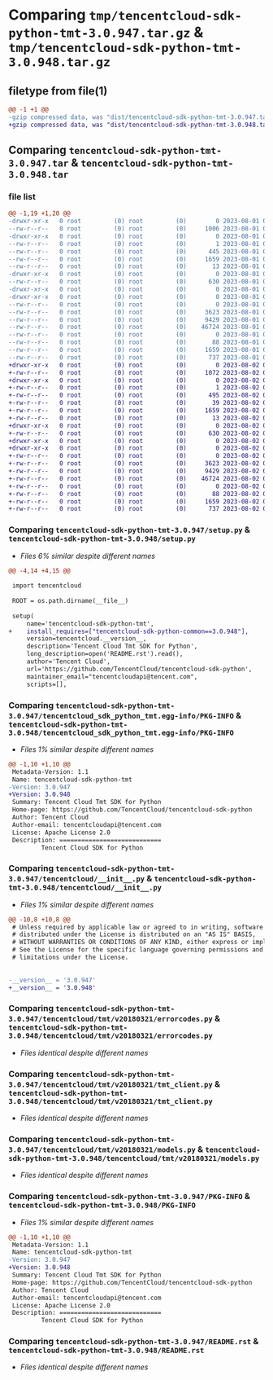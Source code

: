 # Comparing `tmp/tencentcloud-sdk-python-tmt-3.0.947.tar.gz` & `tmp/tencentcloud-sdk-python-tmt-3.0.948.tar.gz`

## filetype from file(1)

```diff
@@ -1 +1 @@
-gzip compressed data, was "dist/tencentcloud-sdk-python-tmt-3.0.947.tar", last modified: Tue Aug  1 00:58:49 2023, max compression
+gzip compressed data, was "dist/tencentcloud-sdk-python-tmt-3.0.948.tar", last modified: Wed Aug  2 00:40:12 2023, max compression
```

## Comparing `tencentcloud-sdk-python-tmt-3.0.947.tar` & `tencentcloud-sdk-python-tmt-3.0.948.tar`

### file list

```diff
@@ -1,19 +1,20 @@
-drwxr-xr-x   0 root         (0) root         (0)        0 2023-08-01 00:58:49.000000 tencentcloud-sdk-python-tmt-3.0.947/
--rw-r--r--   0 root         (0) root         (0)     1006 2023-08-01 00:58:49.000000 tencentcloud-sdk-python-tmt-3.0.947/setup.py
-drwxr-xr-x   0 root         (0) root         (0)        0 2023-08-01 00:58:49.000000 tencentcloud-sdk-python-tmt-3.0.947/tencentcloud_sdk_python_tmt.egg-info/
--rw-r--r--   0 root         (0) root         (0)        1 2023-08-01 00:58:49.000000 tencentcloud-sdk-python-tmt-3.0.947/tencentcloud_sdk_python_tmt.egg-info/dependency_links.txt
--rw-r--r--   0 root         (0) root         (0)      445 2023-08-01 00:58:49.000000 tencentcloud-sdk-python-tmt-3.0.947/tencentcloud_sdk_python_tmt.egg-info/SOURCES.txt
--rw-r--r--   0 root         (0) root         (0)     1659 2023-08-01 00:58:49.000000 tencentcloud-sdk-python-tmt-3.0.947/tencentcloud_sdk_python_tmt.egg-info/PKG-INFO
--rw-r--r--   0 root         (0) root         (0)       13 2023-08-01 00:58:49.000000 tencentcloud-sdk-python-tmt-3.0.947/tencentcloud_sdk_python_tmt.egg-info/top_level.txt
-drwxr-xr-x   0 root         (0) root         (0)        0 2023-08-01 00:58:49.000000 tencentcloud-sdk-python-tmt-3.0.947/tencentcloud/
--rw-r--r--   0 root         (0) root         (0)      630 2023-08-01 00:58:49.000000 tencentcloud-sdk-python-tmt-3.0.947/tencentcloud/__init__.py
-drwxr-xr-x   0 root         (0) root         (0)        0 2023-08-01 00:58:49.000000 tencentcloud-sdk-python-tmt-3.0.947/tencentcloud/tmt/
-drwxr-xr-x   0 root         (0) root         (0)        0 2023-08-01 00:58:49.000000 tencentcloud-sdk-python-tmt-3.0.947/tencentcloud/tmt/v20180321/
--rw-r--r--   0 root         (0) root         (0)        0 2023-08-01 00:58:49.000000 tencentcloud-sdk-python-tmt-3.0.947/tencentcloud/tmt/v20180321/__init__.py
--rw-r--r--   0 root         (0) root         (0)     3623 2023-08-01 00:58:49.000000 tencentcloud-sdk-python-tmt-3.0.947/tencentcloud/tmt/v20180321/errorcodes.py
--rw-r--r--   0 root         (0) root         (0)     9429 2023-08-01 00:58:49.000000 tencentcloud-sdk-python-tmt-3.0.947/tencentcloud/tmt/v20180321/tmt_client.py
--rw-r--r--   0 root         (0) root         (0)    46724 2023-08-01 00:58:49.000000 tencentcloud-sdk-python-tmt-3.0.947/tencentcloud/tmt/v20180321/models.py
--rw-r--r--   0 root         (0) root         (0)        0 2023-08-01 00:58:49.000000 tencentcloud-sdk-python-tmt-3.0.947/tencentcloud/tmt/__init__.py
--rw-r--r--   0 root         (0) root         (0)       88 2023-08-01 00:58:49.000000 tencentcloud-sdk-python-tmt-3.0.947/setup.cfg
--rw-r--r--   0 root         (0) root         (0)     1659 2023-08-01 00:58:49.000000 tencentcloud-sdk-python-tmt-3.0.947/PKG-INFO
--rw-r--r--   0 root         (0) root         (0)      737 2023-08-01 00:58:49.000000 tencentcloud-sdk-python-tmt-3.0.947/README.rst
+drwxr-xr-x   0 root         (0) root         (0)        0 2023-08-02 00:40:12.000000 tencentcloud-sdk-python-tmt-3.0.948/
+-rw-r--r--   0 root         (0) root         (0)     1072 2023-08-02 00:40:12.000000 tencentcloud-sdk-python-tmt-3.0.948/setup.py
+drwxr-xr-x   0 root         (0) root         (0)        0 2023-08-02 00:40:12.000000 tencentcloud-sdk-python-tmt-3.0.948/tencentcloud_sdk_python_tmt.egg-info/
+-rw-r--r--   0 root         (0) root         (0)        1 2023-08-02 00:40:12.000000 tencentcloud-sdk-python-tmt-3.0.948/tencentcloud_sdk_python_tmt.egg-info/dependency_links.txt
+-rw-r--r--   0 root         (0) root         (0)      495 2023-08-02 00:40:12.000000 tencentcloud-sdk-python-tmt-3.0.948/tencentcloud_sdk_python_tmt.egg-info/SOURCES.txt
+-rw-r--r--   0 root         (0) root         (0)       39 2023-08-02 00:40:12.000000 tencentcloud-sdk-python-tmt-3.0.948/tencentcloud_sdk_python_tmt.egg-info/requires.txt
+-rw-r--r--   0 root         (0) root         (0)     1659 2023-08-02 00:40:12.000000 tencentcloud-sdk-python-tmt-3.0.948/tencentcloud_sdk_python_tmt.egg-info/PKG-INFO
+-rw-r--r--   0 root         (0) root         (0)       13 2023-08-02 00:40:12.000000 tencentcloud-sdk-python-tmt-3.0.948/tencentcloud_sdk_python_tmt.egg-info/top_level.txt
+drwxr-xr-x   0 root         (0) root         (0)        0 2023-08-02 00:40:12.000000 tencentcloud-sdk-python-tmt-3.0.948/tencentcloud/
+-rw-r--r--   0 root         (0) root         (0)      630 2023-08-02 00:40:12.000000 tencentcloud-sdk-python-tmt-3.0.948/tencentcloud/__init__.py
+drwxr-xr-x   0 root         (0) root         (0)        0 2023-08-02 00:40:12.000000 tencentcloud-sdk-python-tmt-3.0.948/tencentcloud/tmt/
+drwxr-xr-x   0 root         (0) root         (0)        0 2023-08-02 00:40:12.000000 tencentcloud-sdk-python-tmt-3.0.948/tencentcloud/tmt/v20180321/
+-rw-r--r--   0 root         (0) root         (0)        0 2023-08-02 00:40:12.000000 tencentcloud-sdk-python-tmt-3.0.948/tencentcloud/tmt/v20180321/__init__.py
+-rw-r--r--   0 root         (0) root         (0)     3623 2023-08-02 00:40:12.000000 tencentcloud-sdk-python-tmt-3.0.948/tencentcloud/tmt/v20180321/errorcodes.py
+-rw-r--r--   0 root         (0) root         (0)     9429 2023-08-02 00:40:12.000000 tencentcloud-sdk-python-tmt-3.0.948/tencentcloud/tmt/v20180321/tmt_client.py
+-rw-r--r--   0 root         (0) root         (0)    46724 2023-08-02 00:40:12.000000 tencentcloud-sdk-python-tmt-3.0.948/tencentcloud/tmt/v20180321/models.py
+-rw-r--r--   0 root         (0) root         (0)        0 2023-08-02 00:40:12.000000 tencentcloud-sdk-python-tmt-3.0.948/tencentcloud/tmt/__init__.py
+-rw-r--r--   0 root         (0) root         (0)       88 2023-08-02 00:40:12.000000 tencentcloud-sdk-python-tmt-3.0.948/setup.cfg
+-rw-r--r--   0 root         (0) root         (0)     1659 2023-08-02 00:40:12.000000 tencentcloud-sdk-python-tmt-3.0.948/PKG-INFO
+-rw-r--r--   0 root         (0) root         (0)      737 2023-08-02 00:40:12.000000 tencentcloud-sdk-python-tmt-3.0.948/README.rst
```

### Comparing `tencentcloud-sdk-python-tmt-3.0.947/setup.py` & `tencentcloud-sdk-python-tmt-3.0.948/setup.py`

 * *Files 6% similar despite different names*

```diff
@@ -4,14 +4,15 @@
 
 import tencentcloud
 
 ROOT = os.path.dirname(__file__)
 
 setup(
     name='tencentcloud-sdk-python-tmt',
+    install_requires=["tencentcloud-sdk-python-common==3.0.948"],
     version=tencentcloud.__version__,
     description='Tencent Cloud Tmt SDK for Python',
     long_description=open('README.rst').read(),
     author='Tencent Cloud',
     url='https://github.com/TencentCloud/tencentcloud-sdk-python',
     maintainer_email="tencentcloudapi@tencent.com",
     scripts=[],
```

### Comparing `tencentcloud-sdk-python-tmt-3.0.947/tencentcloud_sdk_python_tmt.egg-info/PKG-INFO` & `tencentcloud-sdk-python-tmt-3.0.948/tencentcloud_sdk_python_tmt.egg-info/PKG-INFO`

 * *Files 1% similar despite different names*

```diff
@@ -1,10 +1,10 @@
 Metadata-Version: 1.1
 Name: tencentcloud-sdk-python-tmt
-Version: 3.0.947
+Version: 3.0.948
 Summary: Tencent Cloud Tmt SDK for Python
 Home-page: https://github.com/TencentCloud/tencentcloud-sdk-python
 Author: Tencent Cloud
 Author-email: tencentcloudapi@tencent.com
 License: Apache License 2.0
 Description: ============================
         Tencent Cloud SDK for Python
```

### Comparing `tencentcloud-sdk-python-tmt-3.0.947/tencentcloud/__init__.py` & `tencentcloud-sdk-python-tmt-3.0.948/tencentcloud/__init__.py`

 * *Files 1% similar despite different names*

```diff
@@ -10,8 +10,8 @@
 # Unless required by applicable law or agreed to in writing, software
 # distributed under the License is distributed on an "AS IS" BASIS,
 # WITHOUT WARRANTIES OR CONDITIONS OF ANY KIND, either express or implied.
 # See the License for the specific language governing permissions and
 # limitations under the License.
 
 
-__version__ = '3.0.947'
+__version__ = '3.0.948'
```

### Comparing `tencentcloud-sdk-python-tmt-3.0.947/tencentcloud/tmt/v20180321/errorcodes.py` & `tencentcloud-sdk-python-tmt-3.0.948/tencentcloud/tmt/v20180321/errorcodes.py`

 * *Files identical despite different names*

### Comparing `tencentcloud-sdk-python-tmt-3.0.947/tencentcloud/tmt/v20180321/tmt_client.py` & `tencentcloud-sdk-python-tmt-3.0.948/tencentcloud/tmt/v20180321/tmt_client.py`

 * *Files identical despite different names*

### Comparing `tencentcloud-sdk-python-tmt-3.0.947/tencentcloud/tmt/v20180321/models.py` & `tencentcloud-sdk-python-tmt-3.0.948/tencentcloud/tmt/v20180321/models.py`

 * *Files identical despite different names*

### Comparing `tencentcloud-sdk-python-tmt-3.0.947/PKG-INFO` & `tencentcloud-sdk-python-tmt-3.0.948/PKG-INFO`

 * *Files 1% similar despite different names*

```diff
@@ -1,10 +1,10 @@
 Metadata-Version: 1.1
 Name: tencentcloud-sdk-python-tmt
-Version: 3.0.947
+Version: 3.0.948
 Summary: Tencent Cloud Tmt SDK for Python
 Home-page: https://github.com/TencentCloud/tencentcloud-sdk-python
 Author: Tencent Cloud
 Author-email: tencentcloudapi@tencent.com
 License: Apache License 2.0
 Description: ============================
         Tencent Cloud SDK for Python
```

### Comparing `tencentcloud-sdk-python-tmt-3.0.947/README.rst` & `tencentcloud-sdk-python-tmt-3.0.948/README.rst`

 * *Files identical despite different names*

